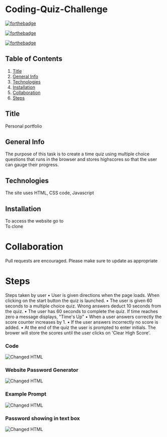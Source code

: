 # Coding-Quiz-Challenge

[![forthebadge](https://forthebadge.com/images/badges/uses-html.svg)](https://forthebadge.com)

[![forthebadge](https://forthebadge.com/images/badges/uses-css.svg)](https://forthebadge.com)

[![forthebadge](https://forthebadge.com/images/badges/gluten-free.svg)](https://forthebadge.com)

## Table of Contents
1. [Title](#title)
2. [General Info](#general-info)
3. [Technologies](#technologies)
4. [Installation](#installation)
5. [Collaboration](#collaboration)
6. [Steps](#Steps)



## Title
Personal portfolio

## General Info
The purpose of this task is to create a time quiz using multiple choice questions that runs in the browser and stores highscores so that the user can gauge their progress. 

## Technologies 
The site uses HTML, CSS code, Javascript

## Installation
To access the website go to  
To clone  


# Collaboration 
Pull requests are encouraged. Please make sure to update as appropriate 

# Steps
Steps taken by user
	• User is given directions when the page loads. When clicking on the start button the quiz is launched. 
	• The user is given 60 seconds to a multiple choice quiz. Wrong answers deduct 10 seconds from the quiz. 
	• The user has 60 seconds to complete the quiz. If time reaches zero a message displays, "Time's Up"
	• When a user answers correctly the score counter increases by 1.
    •  If the user answers incorrectly no score is added. 
	• At the end of the quiz the user is prompted to enter initials. The brower will store the scores until the user clicks on 'Clear High Score'.
    
### Code
![Changed HTML](./ScreenshotCode.png)


### Website Password Generator
![Changed HTML](./screenshotPWGenerator.png)

### Example Prompt
![Changed HTML](./ScreenshotPrompt.png)

### Password showing in text box
![Changed HTML](./ScreenshotPWoutput.png)